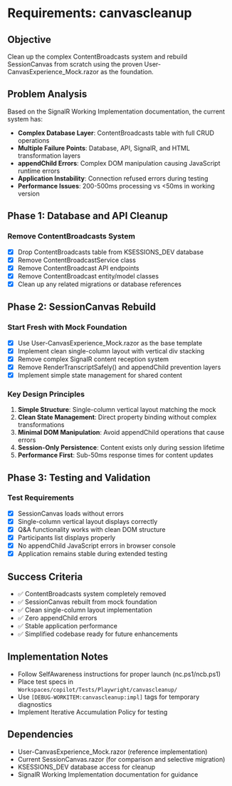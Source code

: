 # Requirements: canvascleanup

## Objective
Clean up the complex ContentBroadcasts system and rebuild SessionCanvas from scratch using the proven User-CanvasExperience_Mock.razor as the foundation.

## Problem Analysis
Based on the SignalR Working Implementation documentation, the current system has:
- **Complex Database Layer**: ContentBroadcasts table with full CRUD operations
- **Multiple Failure Points**: Database, API, SignalR, and HTML transformation layers
- **appendChild Errors**: Complex DOM manipulation causing JavaScript runtime errors
- **Application Instability**: Connection refused errors during testing
- **Performance Issues**: 200-500ms processing vs <50ms in working version

## Phase 1: Database and API Cleanup
### Remove ContentBroadcasts System
- [x] Drop ContentBroadcasts table from KSESSIONS_DEV database
- [x] Remove ContentBroadcastService class
- [x] Remove ContentBroadcast API endpoints
- [x] Remove ContentBroadcast entity/model classes
- [x] Clean up any related migrations or database references

## Phase 2: SessionCanvas Rebuild
### Start Fresh with Mock Foundation
- [x] Use User-CanvasExperience_Mock.razor as the base template
- [x] Implement clean single-column layout with vertical div stacking
- [x] Remove complex SignalR content reception system
- [x] Remove RenderTranscriptSafely() and appendChild prevention layers
- [x] Implement simple state management for shared content

### Key Design Principles
1. **Simple Structure**: Single-column vertical layout matching the mock
2. **Clean State Management**: Direct property binding without complex transformations
3. **Minimal DOM Manipulation**: Avoid appendChild operations that cause errors
4. **Session-Only Persistence**: Content exists only during session lifetime
5. **Performance First**: Sub-50ms response times for content updates

## Phase 3: Testing and Validation
### Test Requirements
- [x] SessionCanvas loads without errors
- [x] Single-column vertical layout displays correctly
- [x] Q&A functionality works with clean DOM structure
- [x] Participants list displays properly
- [x] No appendChild JavaScript errors in browser console
- [x] Application remains stable during extended testing

## Success Criteria
- ✅ ContentBroadcasts system completely removed
- ✅ SessionCanvas rebuilt from mock foundation
- ✅ Clean single-column layout implementation
- ✅ Zero appendChild errors
- ✅ Stable application performance
- ✅ Simplified codebase ready for future enhancements

## Implementation Notes
- Follow SelfAwareness instructions for proper launch (nc.ps1/ncb.ps1)
- Place test specs in `Workspaces/copilot/Tests/Playwright/canvascleanup/`
- Use `[DEBUG-WORKITEM:canvascleanup:impl]` tags for temporary diagnostics
- Implement Iterative Accumulation Policy for testing

## Dependencies
- User-CanvasExperience_Mock.razor (reference implementation)
- Current SessionCanvas.razor (for comparison and selective migration)
- KSESSIONS_DEV database access for cleanup
- SignalR Working Implementation documentation for guidance